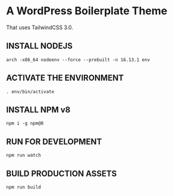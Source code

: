 # A WordPress Boilerplate Theme

That uses TailwindCSS 3.0.

## INSTALL NODEJS

    arch -x86_64 nodeenv --force --prebuilt -n 16.13.1 env

## ACTIVATE THE ENVIRONMENT

    . env/bin/activate

## INSTALL NPM v8

    npm i -g npm@8

## RUN FOR DEVELOPMENT

    npm run watch

## BUILD PRODUCTION ASSETS

    npm run build
